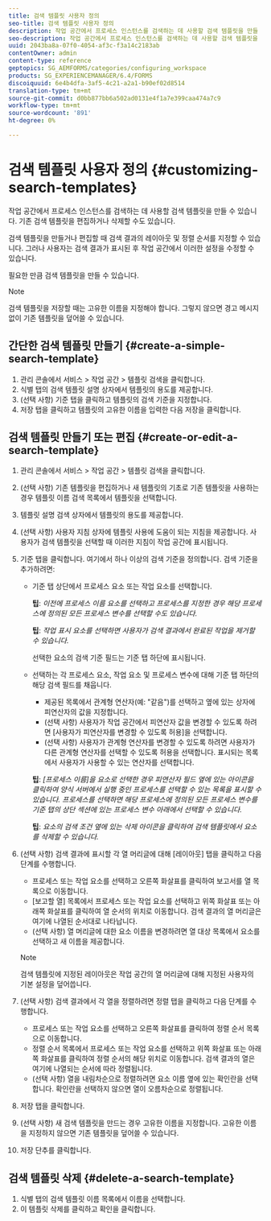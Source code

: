 ```yaml
---
title: 검색 템플릿 사용자 정의
seo-title: 검색 템플릿 사용자 정의
description: 작업 공간에서 프로세스 인스턴스를 검색하는 데 사용할 검색 템플릿을 만들 수 있습니다. 기존 검색 템플릿을 편집하거나 삭제할 수도 있습니다.
seo-description: 작업 공간에서 프로세스 인스턴스를 검색하는 데 사용할 검색 템플릿을 만들 수 있습니다. 기존 검색 템플릿을 편집하거나 삭제할 수도 있습니다.
uuid: 2043ba8a-07f0-4054-af3c-f3a14c2183ab
contentOwner: admin
content-type: reference
geptopics: SG_AEMFORMS/categories/configuring_workspace
products: SG_EXPERIENCEMANAGER/6.4/FORMS
discoiquuid: 6e4b4dfa-3af5-4c21-a2a1-b90ef02d8514
translation-type: tm+mt
source-git-commit: d0bb877bb6a502ad0131e4f1a7e399caa474a7c9
workflow-type: tm+mt
source-wordcount: '891'
ht-degree: 0%

---
```



# 검색 템플릿 사용자 정의 {#customizing-search-templates}

작업 공간에서 프로세스 인스턴스를 검색하는 데 사용할 검색 템플릿을 만들 수 있습니다. 기존 검색 템플릿을 편집하거나 삭제할 수도 있습니다.

검색 템플릿을 만들거나 편집할 때 검색 결과의 레이아웃 및 정렬 순서를 지정할 수 있습니다. 그러나 사용자는 검색 결과가 표시된 후 작업 공간에서 이러한 설정을 수정할 수 있습니다.

필요한 만큼 검색 템플릿을 만들 수 있습니다.

>[!NOTE]
>
>검색 템플릿을 저장할 때는 고유한 이름을 지정해야 합니다. 그렇지 않으면 경고 메시지 없이 기존 템플릿을 덮어쓸 수 있습니다.

## 간단한 검색 템플릿 만들기 {#create-a-simple-search-template}

1. 관리 콘솔에서 서비스 > 작업 공간 > 템플릿 검색을 클릭합니다.
1. 식별 탭의 검색 템플릿 설명 상자에서 템플릿의 용도를 제공합니다.
1. (선택 사항) 기준 탭을 클릭하고 템플릿의 검색 기준을 지정합니다.
1. 저장 탭을 클릭하고 템플릿의 고유한 이름을 입력한 다음 저장을 클릭합니다.

## 검색 템플릿 만들기 또는 편집 {#create-or-edit-a-search-template}

1. 관리 콘솔에서 서비스 > 작업 공간 > 템플릿 검색을 클릭합니다.
1. (선택 사항) 기존 템플릿을 편집하거나 새 템플릿의 기초로 기존 템플릿을 사용하는 경우 템플릿 이름 검색 목록에서 템플릿을 선택합니다.
1. 템플릿 설명 검색 상자에서 템플릿의 용도를 제공합니다.
1. (선택 사항) 사용자 지침 상자에 템플릿 사용에 도움이 되는 지침을 제공합니다. 사용자가 검색 템플릿을 선택할 때 이러한 지침이 작업 공간에 표시됩니다.
1. 기준 탭을 클릭합니다. 여기에서 하나 이상의 검색 기준을 정의합니다. 검색 기준을 추가하려면:

   * 기준 탭 상단에서 프로세스 요소 또는 작업 요소를 선택합니다.

      **팁**: *이전에 프로세스 이름 요소를 선택하고 프로세스를 지정한 경우 해당 프로세스에 정의된 모든 프로세스 변수를 선택할 수도 있습니다.*

      **팁**: *작업 표시 요소를 선택하면 사용자가 검색 결과에서 완료된 작업을 제거할 수 있습니다.*

      선택한 요소의 검색 기준 필드는 기준 탭 하단에 표시됩니다.

   * 선택하는 각 프로세스 요소, 작업 요소 및 프로세스 변수에 대해 기준 탭 하단의 해당 검색 필드를 채웁니다.

      * 제공된 목록에서 관계형 연산자(예: &quot;같음&quot;)를 선택하고 옆에 있는 상자에 피연산자의 값을 지정합니다.
      * (선택 사항) 사용자가 작업 공간에서 피연산자 값을 변경할 수 있도록 하려면 [사용자가 피연산자를 변경할 수 있도록 허용]을 선택합니다.
      * (선택 사항) 사용자가 관계형 연산자를 변경할 수 있도록 하려면 사용자가 다른 관계형 연산자를 선택할 수 있도록 허용을 선택합니다. 표시되는 목록에서 사용자가 사용할 수 있는 연산자를 선택합니다.

      **팁**: *[프로세스 이름]을 요소로 선택한 경우 피연산자 필드 옆에 있는 아이콘을 클릭하여 양식 서버에서 실행 중인 프로세스를 선택할 수 있는 목록을 표시할 수 있습니다. 프로세스를 선택하면 해당 프로세스에 정의된 모든 프로세스 변수를 기준 탭의 상단 섹션에 있는 프로세스 변수 아래에서 선택할 수 있습니다.*

      **팁**: *요소의 검색 조건 옆에 있는 삭제 아이콘을 클릭하여 검색 템플릿에서 요소를 삭제할 수 있습니다.*


1. (선택 사항) 검색 결과에 표시할 각 열 머리글에 대해 [레이아웃] 탭을 클릭하고 다음 단계를 수행합니다.

   * 프로세스 또는 작업 요소를 선택하고 오른쪽 화살표를 클릭하여 보고서를 열 목록으로 이동합니다.
   * [보고할 열] 목록에서 프로세스 또는 작업 요소를 선택하고 위쪽 화살표 또는 아래쪽 화살표를 클릭하여 열 순서의 위치로 이동합니다. 검색 결과의 열 머리글은 여기에 나열된 순서대로 나타납니다.
   * (선택 사항) 열 머리글에 대한 요소 이름을 변경하려면 열 대상 목록에서 요소를 선택하고 새 이름을 제공합니다.

   >[!NOTE]
   >
   >검색 템플릿에 지정된 레이아웃은 작업 공간의 열 머리글에 대해 지정된 사용자의 기본 설정을 덮어씁니다.

1. (선택 사항) 검색 결과에서 각 열을 정렬하려면 정렬 탭을 클릭하고 다음 단계를 수행합니다.

   * 프로세스 또는 작업 요소를 선택하고 오른쪽 화살표를 클릭하여 정렬 순서 목록으로 이동합니다.
   * 정렬 순서 목록에서 프로세스 또는 작업 요소를 선택하고 위쪽 화살표 또는 아래쪽 화살표를 클릭하여 정렬 순서의 해당 위치로 이동합니다. 검색 결과의 열은 여기에 나열되는 순서에 따라 정렬됩니다.
   * (선택 사항) 열을 내림차순으로 정렬하려면 요소 이름 옆에 있는 확인란을 선택합니다. 확인란을 선택하지 않으면 열이 오름차순으로 정렬됩니다.

1. 저장 탭을 클릭합니다.
1. (선택 사항) 새 검색 템플릿을 만드는 경우 고유한 이름을 지정합니다. 고유한 이름을 지정하지 않으면 기존 템플릿을 덮어쓸 수 있습니다.
1. 저장 단추를 클릭합니다.

## 검색 템플릿 삭제 {#delete-a-search-template}

1. 식별 탭의 검색 템플릿 이름 목록에서 이름을 선택합니다.
1. 이 템플릿 삭제를 클릭하고 확인을 클릭합니다.

